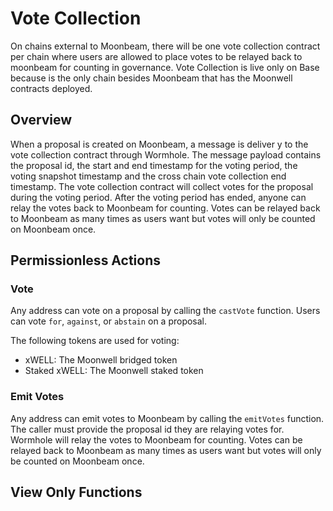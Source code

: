 # Vote Collection

On chains external to Moonbeam, there will be one vote collection contract per
chain where users are allowed to place votes to be relayed back to moonbeam for
counting in governance. Vote Collection is live only on Base because is the only
chain besides Moonbeam that has the Moonwell contracts deployed.

## Overview

When a proposal is created on Moonbeam, a message is deliver y to the vote
collection contract through Wormhole. The message payload contains the proposal
id, the start and end timestamp for the voting period, the voting snapshot
timestamp and the cross chain vote collection end timestamp. The vote collection
contract will collect votes for the proposal during the voting period. After the
voting period has ended, anyone can relay the votes back to Moonbeam for
counting. Votes can be relayed back to Moonbeam as many times as users want but
votes will only be counted on Moonbeam once.

## Permissionless Actions

### Vote

Any address can vote on a proposal by calling the `castVote` function. Users can
vote `for`, `against`, or `abstain` on a proposal.

The following tokens are used for voting:

- xWELL: The Moonwell bridged token
- Staked xWELL: The Moonwell staked token

### Emit Votes

Any address can emit votes to Moonbeam by calling the `emitVotes` function. The
caller must provide the proposal id they are relaying votes for. Wormhole will
relay the votes to Moonbeam for counting. Votes can be relayed back to Moonbeam
as many times as users want but votes will only be counted on Moonbeam once.

## View Only Functions
